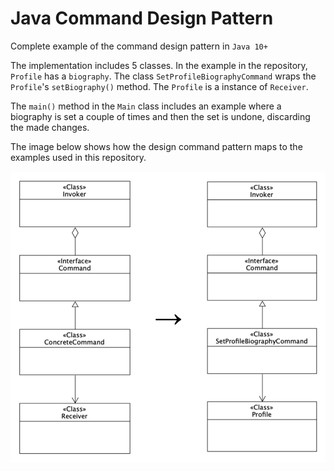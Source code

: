 # Java Command Design Pattern
Complete example of the command design pattern in `Java 10+`

The implementation includes 5 classes. In the example in the repository, `Profile` has a `biography`. The class `SetProfileBiographyCommand` wraps the `Profile`'s `setBiography()` method. The `Profile` is a instance of `Receiver`.

The `main()` method in the `Main` class includes an example where a biography is set a couple of times and then the set is undone, discarding the made changes.

The image below shows how the design command pattern maps to the examples used in this repository.

![Example](Example.png)